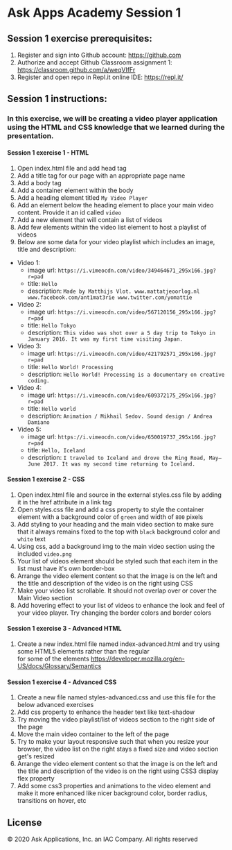 # Ask Apps Academy Session 1

## Session 1 exercise prerequisites:
1. Register and sign into Github account: https://github.com
1. Authorize and accept Github Classroom assignment 1: https://classroom.github.com/a/weqVIfFr
1. Register and open repo in Repl.it online IDE: https://repl.it/

## Session 1 instructions:
### In this exercise, we will be creating a video player application using the HTML and CSS knowledge that we learned during the presentation.

#### Session 1 exercise 1 - HTML
1. Open index.html file and add head tag  
1. Add a title tag for our page with an appropriate page name
1. Add a body tag
1. Add a container element within the body 
1. Add a heading element titled `My Video Player`
1. Add an element below the heading element to place your main video content. Provide it an id called `video`
1. Add a new element that will contain a list of videos
1. Add few elements within the video list element to host a playlist of videos
1. Below are some data for your video playlist which includes an image, title and description:
* Video 1:
  * image url: `https://i.vimeocdn.com/video/349464671_295x166.jpg?r=pad`
  * title: `Hello` 
  * description: `Made by Matthijs Vlot. www.mattatjeoorlog.nl www.facebook.com/ant1mat3rie www.twitter.com/yomattie`
* Video 2:
  * image url: `https://i.vimeocdn.com/video/567120156_295x166.jpg?r=pad`
  * title: `Hello Tokyo`
  * description: `This video was shot over a 5 day trip to Tokyo in January 2016. It was my first time visiting Japan.`
* Video 3:
  * image url: `https://i.vimeocdn.com/video/421792571_295x166.jpg?r=pad`
  * title: `Hello World! Processing`
  * description: `Hello World! Processing is a documentary on creative coding.`
* Video 4:
  * image url: `https://i.vimeocdn.com/video/609372175_295x166.jpg?r=pad`
  * title: `Hello world`
  * description: `Animation / Mikhail Sedov. Sound design / Andrea Damiano`
* Video 5:
  * image url: `https://i.vimeocdn.com/video/650019737_295x166.jpg?r=pad`
  * title: `Hello, Iceland`
  * description: `I traveled to Iceland and drove the Ring Road, May–June 2017. It was my second time returning to Iceland.`

#### Session 1 exercise 2 - CSS
1. Open index.html file and source in the external styles.css file by adding it in the href attribute in a link tag
1. Open styles.css file and add a css property to style the container element with a background color of `green` and width of `800` pixels
1. Add styling to your heading and the main video section to make sure that it always remains fixed to the top with `black` background color and `white` text
1. Using css, add a background img to the main video section using the included `video.png`
1. Your list of videos element should be styled such that each item in the list must have it's own border-box
1. Arrange the video element content so that the image is on the left and the title and description of the video is on the right using CSS
1. Make your video list scrollable. It should not overlap over or cover the Main Video section
1. Add hovering effect to your list of videos to enhance the look and feel of your video player. Try changing the border colors and border colors


#### Session 1 exercise 3 - Advanced HTML
1. Create a new index.html file named index-advanced.html and try using some HTML5 elements rather than the regular <div> for some of the elements
https://developer.mozilla.org/en-US/docs/Glossary/Semantics

#### Session 1 exercise 4 - Advanced CSS
1. Create a new file named styles-advanced.css and use this file for the below advanced exercises
1. Add css property to enhance the header text like text-shadow
1. Try moving the video playlist/list of videos section to the right side of the page
1. Move the main video container to the left of the page
1. Try to make your layout responsive such that when you resize your browser, the video list on the right stays a fixed size and video section get's resized
1. Arrange the video element content so that the image is on the left and the title and description of the video is on the right using CSS3 display flex property
1. Add some css3 properties and animations to the video element and make it more enhanced like nicer background color, border radius, transitions on hover, etc

## License 
© 2020 Ask Applications, Inc. an IAC Company. All rights reserved 
